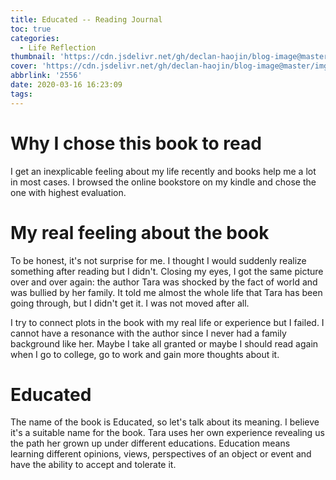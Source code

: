 ```yaml
---
title: Educated -- Reading Journal
toc: true
categories:
  - Life Reflection
thumbnail: 'https://cdn.jsdelivr.net/gh/declan-haojin/blog-image@master/img/1231'
cover: 'https://cdn.jsdelivr.net/gh/declan-haojin/blog-image@master/img/1231'
abbrlink: '2556'
date: 2020-03-16 16:23:09
tags:
---
```

# Why I chose this book to read

I get an inexplicable feeling about my life recently and books help me a lot in most cases. I browsed the online bookstore on my kindle and chose the one with highest evaluation.

# My real feeling about the book

To be honest, it's not surprise for me. I thought I would suddenly realize something after reading but I didn't. Closing my eyes, I got the same picture over and over again: the author Tara was shocked by the fact of world and was bullied by her family. It told me almost the whole life that Tara has been going through, but I didn't get it. I was not moved after all.

I try to connect plots in the book with my real life or experience but I failed. I cannot have a resonance with the author since I never had a family background like her. Maybe I take all granted or maybe I should read again when I go to college, go to work and gain more thoughts about it.

# Educated

The name of the book is Educated, so let's talk about its meaning. I believe it's a suitable name for the book. Tara uses her own experience revealing us the path her grown up under different educations. Education means learning different opinions, views, perspectives of an object or event and have the ability to accept and tolerate it. 